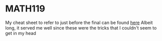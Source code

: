 # MATH119
My cheat sheet to refer to just before the final can be found  [here](https://github.com/arora-aditya/ECENotes/blob/master/ECE124/ECE124.pdf)
Albeit long, it served me well since these were the tricks that I couldn't seem to get in my head
